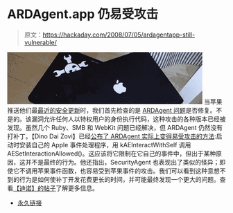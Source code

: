 # ARDAgent.app 仍易受攻击

> 原文：<https://hackaday.com/2008/07/05/ardagentapp-still-vulnerable/>

![](img/d3e5a0fea1975e3c8f4a67379cb7c905.png)
当苹果推送他们最[最近的安全更新](http://support.apple.com/kb/HT2163)时，我们首先检查的是 [ARDAgent 问题](http://www.macshadows.com/kb/index.php?title=ARDAgent_exploit)是否修复。不是的。该漏洞允许任何人以特权用户的身份执行代码，这种攻击的各种版本已经被发现。虽然几个 Ruby、SMB 和 WebKit 问题已经解决，但 ARDAgent 仍然没有打补丁。【Dino Dai Zovi】已经[公布了 ARDAgent 实际上变得易受攻击的方法](http://blog.trailofbits.com/2008/07/05/ardagentapp-vulnerability-analysis/):启动时安装自己的 Apple 事件处理程序，用 kAEInteractWithSelf 调用 AESetInteractionAllowed()。这应该将它限制在它自己的事件中，但出于某种原因，这并不是最终的行为。他还指出，SecurityAgent 也表现出了类似的怪异；即使它不调用苹果事件函数，也容易受到苹果事件的攻击。我们可以看到这种意想不到的行为是如何使补丁开发花费更长的时间，并可能最终发现一个更大的问题。查看[【迪诺】的帖子](http://blog.trailofbits.com/2008/07/05/ardagentapp-vulnerability-analysis/)了解更多信息。

*   [永久链接](http://blog.trailofbits.com/2008/07/05/ardagentapp-vulnerability-analysis/)